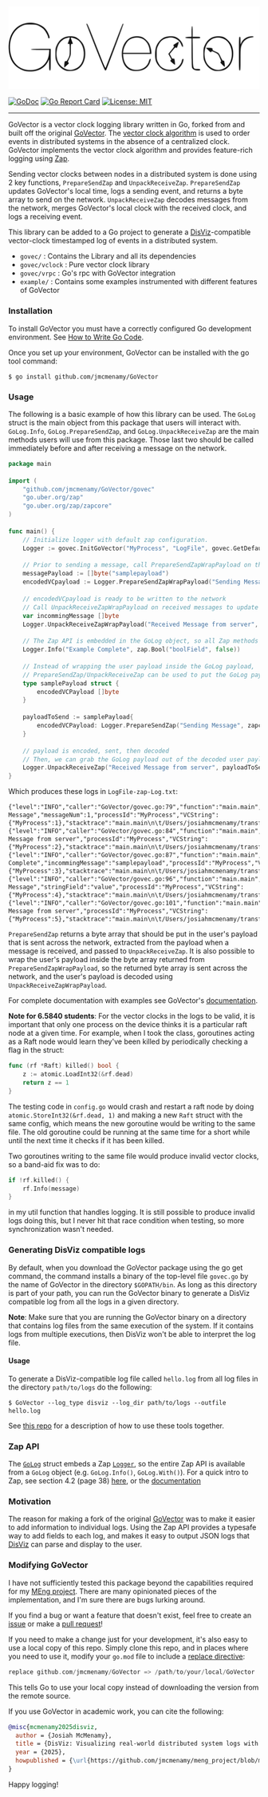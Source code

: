 <picture>
  <source media="(prefers-color-scheme: dark)" srcset=".images/GoVectorDark.svg">
  <source media="(prefers-color-scheme: light)" srcset=".images/GoVectorLight.svg">
  <img alt="GoVector Logo" src=".images/GoVectorLight.svg">
</picture>

[![GoDoc](https://pkg.go.dev/badge/github.com/jmcmenamy/GoVector)](https://pkg.go.dev/github.com/jmcmenamy/GoVector) [![Go Report Card](https://goreportcard.com/badge/github.com/jmcmenamy/GoVector)](https://goreportcard.com/report/github.com/jmcmenamy/GoVector) [![License: MIT](https://img.shields.io/badge/License-MIT-yellow.svg)](https://opensource.org/licenses/MIT)

----

GoVector is a vector clock logging library written in Go, forked from and built off the original [GoVector](https://github.com/DistributedClocks/GoVector). The [vector clock algorithm](https://en.wikipedia.org/wiki/Vector_clock) is used to order events in distributed systems in the absence of a centralized clock. GoVector implements the vector clock algorithm and provides feature-rich logging using [Zap](https://pkg.go.dev/go.uber.org/zap#section-readme).

Sending vector clocks between nodes in a distributed system is done using 2 key functions, `PrepareSendZap` and `UnpackReceiveZap`. `PrepareSendZap` updates GoVector's local time, logs a sending event, and returns a byte array to send on the network. `UnpackReceiveZap` decodes messages from the network, merges GoVector's local clock with the received clock, and logs a receiving event.

This library can be added to a Go project to generate a [DisViz](https://jmcmenamy.github.io/disviz/)-compatible vector-clock timestamped log of events in a distributed system.

* `govec/`    	    : Contains the Library and all its dependencies
* `govec/vclock`	: Pure vector clock library
* `govec/vrpc`	    : Go's rpc with GoVector integration
* `example/`  	    : Contains some examples instrumented with different features of GoVector

### Installation

To install GoVector you must have a correctly configured Go development environment. See [How to Write Go Code](https://go.dev/doc/code).

Once you set up your environment, GoVector can be installed with the go tool command:

```shell
$ go install github.com/jmcmenamy/GoVector
```

### Usage

The following is a basic example of how this library can be used. The `GoLog` struct is the main object from this package that users will interact with. `GoLog.Info`, `GoLog.PrepareSendZap`, and `GoLog.UnpackReceiveZap` are the main methods users will use from this package. Those last two should be called immediately before and after receiving a message on the network.

```go
package main

import (
	"github.com/jmcmenamy/GoVector/govec"
	"go.uber.org/zap"
	"go.uber.org/zap/zapcore"
)

func main() {
	// Initialize logger with default zap configuration.
	Logger := govec.InitGoVector("MyProcess", "LogFile", govec.GetDefaultZapConfig())

	// Prior to sending a message, call PrepareSendZapWrapPayload on the payload
	messagePayload := []byte("samplepayload")
	encodedVCpayload := Logger.PrepareSendZapWrapPayload("Sending Message", messagePayload, zapcore.InfoLevel, zap.Int("messageNum", 1))

	// encodedVCpayload is ready to be written to the network
	// Call UnpackReceiveZapWrapPayload on received messages to update local vector clock
	var incommingMessage []byte
	Logger.UnpackReceiveZapWrapPayload("Received Message from server", encodedVCpayload, &incommingMessage, zapcore.InfoLevel)

	// The Zap API is embedded in the GoLog object, so all Zap methods can be called
	Logger.Info("Example Complete", zap.Bool("boolField", false))

	// Instead of wrapping the user payload inside the GoLog payload,
	// PrepareSendZap/UnpackReceiveZap can be used to put the GoLog payload inside the user payload
	type samplePayload struct {
		encodedVCPayload []byte
	}

	payloadToSend := samplePayload{
		encodedVCPayload: Logger.PrepareSendZap("Sending Message", zapcore.InfoLevel, zap.String("stringField", "value")),
	}

	// payload is encoded, sent, then decoded
	// Then, we can grab the GoLog payload out of the decoded user payload.
	Logger.UnpackReceiveZap("Received Message from server", payloadToSend.encodedVCPayload, zapcore.InfoLevel)
}
```

Which produces these logs in `LogFile-zap-Log.txt`:

```
{"level":"INFO","caller":"GoVector/govec.go:79","function":"main.main","message":"Sending Message","messageNum":1,"processId":"MyProcess","VCString":{"MyProcess":1},"stacktrace":"main.main\n\t/Users/josiahmcmenamy/transferred_files/meng_project/GoVector/govec.go:79\nruntime.main\n\t/usr/local/Cellar/go/1.23.5/libexec/src/runtime/proc.go:272"}
{"level":"INFO","caller":"GoVector/govec.go:84","function":"main.main","message":"Received Message from server","processId":"MyProcess","VCString":{"MyProcess":2},"stacktrace":"main.main\n\t/Users/josiahmcmenamy/transferred_files/meng_project/GoVector/govec.go:84\nruntime.main\n\t/usr/local/Cellar/go/1.23.5/libexec/src/runtime/proc.go:272"}
{"level":"INFO","caller":"GoVector/govec.go:87","function":"main.main","message":"Example Complete","incommingMessage":"samplepayload","processId":"MyProcess","VCString":{"MyProcess":3},"stacktrace":"main.main\n\t/Users/josiahmcmenamy/transferred_files/meng_project/GoVector/govec.go:87\nruntime.main\n\t/usr/local/Cellar/go/1.23.5/libexec/src/runtime/proc.go:272"}
{"level":"INFO","caller":"GoVector/govec.go:96","function":"main.main","message":"Sending Message","stringField":"value","processId":"MyProcess","VCString":{"MyProcess":4},"stacktrace":"main.main\n\t/Users/josiahmcmenamy/transferred_files/meng_project/GoVector/govec.go:96\nruntime.main\n\t/usr/local/Cellar/go/1.23.5/libexec/src/runtime/proc.go:272"}
{"level":"INFO","caller":"GoVector/govec.go:101","function":"main.main","message":"Received Message from server","processId":"MyProcess","VCString":{"MyProcess":5},"stacktrace":"main.main\n\t/Users/josiahmcmenamy/transferred_files/meng_project/GoVector/govec.go:101\nruntime.main\n\t/usr/local/Cellar/go/1.23.5/libexec/src/runtime/proc.go:272"}

```

`PrepareSendZap` returns a byte array that should be put in the user's payload that is sent across the network, extracted from the payload when a message is received, and passed to `UnpackReceiveZap`. It is also possible to wrap the user's payload inside the byte array returned from `PrepareSendZapWrapPayload`, so the returned byte array is sent across the network, and the user's payload is decoded using `UnpackReceiveZapWrapPayload`.

For complete documentation with examples see GoVector's [documentation](https://pkg.go.dev/github.com/jmcmenamy/GoVector/govec).

**Note for 6.5840 students**: For the vector clocks in the logs to be valid, it is important that only one process on the device thinks it is a particular raft node at a given time. For example, when I took the class, goroutines acting as a Raft node would learn they've been killed by periodically checking a flag in the struct:

```go
func (rf *Raft) killed() bool {
	z := atomic.LoadInt32(&rf.dead)
	return z == 1
}
```

The testing code in `config.go` would crash and restart a raft node by doing `atomic.StoreInt32(&rf.dead, 1)` and making a new `Raft` struct with the same config, which means the new goroutine would be writing to the same file. The old goroutine could be running at the same time for a short while until the next time it checks if it has been killed.

Two goroutines writing to the same file would produce invalid vector clocks, so a band-aid fix was to do:

```go
if !rf.killed() {
    rf.Info(message)
}
```

in my util function that handles logging. It is still possible to produce invalid logs doing this, but I never hit that race condition when testing, so more synchronization wasn't needed.

### Generating DisViz compatible logs

By default, when you download the GoVector package using the go get command, the command installs a binary of the top-level file `govec.go` by the name of GoVector in the directory `$GOPATH/bin`. As long as this directory is part of your path, you can run the GoVector binary to generate a DisViz compatible log from all the logs in a given directory.

**Note**: Make sure that you are running the GoVector binary on a directory that contains log files from the same execution of the system. If it contains logs from multiple executions, then DisViz won't be able to interpret the log file.

#### Usage

To generate a DisViz-compatible log file called `hello.log` from all log files in the directory `path/to/logs` do the following:

```shell
$ GoVector --log_type disviz --log_dir path/to/logs --outfile hello.log
```

See [this repo](https://jmcmenamy.github.io/meng_project/) for a description of how to use these tools together.

### Zap API

The [`GoLog`](https://pkg.go.dev/github.com/jmcmenamy/GoVector/govec#GoLog) struct embeds a Zap [`Logger`](https://pkg.go.dev/go.uber.org/zap#Logger), so the entire Zap API is available from a `GoLog` object (e.g. `GoLog.Info()`, `GoLog.With()`). For a quick intro to Zap, see section 4.2 (page 38) [here](https://github.com/jmcmenamy/meng_project/blob/main/thesis/Josiah_MEng_Thesis.pdf), or the [documentation](https://pkg.go.dev/go.uber.org/zap)

### Motivation

The reason for making a fork of the original [GoVector](https://github.com/DistributedClocks/GoVector) was to make it easier to add information to individual logs. Using the Zap API provides a typesafe way to add fields to each log, and makes it easy to output JSON logs that [DisViz](https://jmcmenamy.github.io/disviz/) can parse and display to the user.

### Modifying GoVector

I have not sufficiently tested this package beyond the capabilities required for my [MEng project](https://jmcmenamy.github.io/meng_project/). There are many opinionated pieces of the implementation, and I'm sure there are bugs lurking around.

If you find a bug or want a feature that doesn't exist, feel free to create an [issue](https://github.com/jmcmenamy/GoVector/issues) or make a [pull request](https://github.com/jmcmenamy/GoVector/pulls)!

If you need to make a change just for your development, it's also easy to use a local copy of this repo. Simply clone this repo, and in places where you need to use it, modify your `go.mod` file to include a [replace directive](https://go.dev/ref/mod#go-mod-file-replace):

```go
replace github.com/jmcmenamy/GoVector => /path/to/your/local/GoVector
```

This tells Go to use your local copy instead of downloading the version from the remote source.

If you use GoVector in academic work, you can cite the following:

```bibtex
@misc{mcmenamy2025disviz,
  author = {Josiah McMenamy},
  title = {DisViz: Visualizing real-world distributed system logs with space time diagrams},
  year = {2025},
  howpublished = {\url{https://github.com/jmcmenamy/meng_project/blob/main/thesis/Josiah_MEng_Thesis.pdf}}
}
```

Happy logging!

<!-- July 2017: Brokers are no longer supported, maybe they will come back.

### VectorBroker

type VectorBroker
   * func Init(logfilename string, pubport string, subport string)

### Usage

    A simple stand-alone program can be found in server/broker/runbroker.go 
    which will setup a broker with command line parameters.
   	Usage is: 
    "go run ./runbroker (-logpath logpath) -pubport pubport -subport subport"

    Tests can be run via GoVector/test/broker_test.go and "go test" with the 
    Go-Check package (https://labix.org/gocheck). To get this package use 
    "go get gopkg.in/check.v1".
    
Detailed Setup:

Step 1:

    Create a Global Variable of type brokervec.VectorBroker and Initialize 
    it like this =

    broker.Init(logpath, pubport, subport)
    
    Where:
    - the logpath is the path and name of the log file you want created, or 
    "" if no log file is wanted. E.g. "C:/temp/test" will result in the file 
    "C:/temp/test-log.txt" being created.
    - the pubport is the port you want to be open for publishers to send
    messages to the broker.
    - the subport is the port you want to be open for subscribers to receive 
    messages from the broker.

Step 2:

    Setup your GoVec so that the real-time boolean is set to true and the correct
    brokeraddr and brokerpubport values are set in the Initialize method you
    intend to use.

Step 3 (optional):

    Setup a Subscriber to connect to the broker via a WebSocket over the correct
    subport. For example, setup a web browser running JavaScript to connect and
    display messages as they are received. Make RPC calls by sending a JSON 
    object of the form:
            var msg = {
            method: "SubManager.AddFilter", 
            params: [{"Nonce":nonce, "Regex":regex}], 
            id: 0
            }
            var text = JSON.stringify(msg)

####   RPC Calls

    Publisher RPC calls are made automatically from the GoVec library if the 
    broker is enabled.
    
    Subscriber RPC calls:
    * AddNetworkFilter(nonce string, reply *string)
        Filters messages so that only network messages are sent to the 
        subscriber.      
    * RemoveNetworkFilter(nonce string, reply *string)
        Filters messages so that both network and local messages are sent to the 
        subscriber.
    * SendOldMessages(nonce string, reply *string)
        Sends any messages received before the requesting subscriber subscribed.
  -->